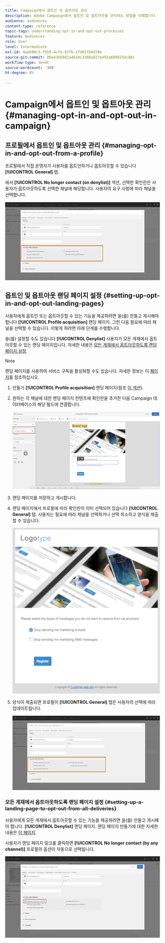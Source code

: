 ```yaml
---
title: Campaign에서 옵트인 및 옵트아웃 관리
description: Adobe Campaign에서 옵트인 및 옵트아웃을 관리하는 방법을 이해합니다.
audience: audiences
content-type: reference
topic-tags: understanding-opt-in-and-opt-out-processes
feature: Audiences
role: User
level: Intermediate
exl-id: 4aeb90c5-f5b5-4cfe-93fb-2fd01fb8d70e
source-git-commit: 8be43668d1a4610c3388ad27e493a689925dc88c
workflow-type: tm+mt
source-wordcount: '309'
ht-degree: 8%

---
```


# Campaign에서 옵트인 및 옵트아웃 관리{#managing-opt-in-and-opt-out-in-campaign}

## 프로필에서 옵트인 및 옵트아웃 관리 {#managing-opt-in-and-opt-out-from-a-profile}

프로필에서 직접 운영자가 사용자를 옵트인하거나 옵트아웃할 수 있습니다 **[!UICONTROL General]** 탭.

에서 **[!UICONTROL No longer contact (on denylist)]** 섹션, 선택한 확인란은 사용자가 옵트아웃하도록 선택한 채널에 해당합니다. 사용자의 요구 사항에 따라 채널을 선택합니다.

![](assets/optin_landingpage_3.png)

## 옵트인 및 옵트아웃 랜딩 페이지 설정 {#setting-up-opt-in-and-opt-out-landing-pages}

사용자에게 옵트인 또는 옵트아웃할 수 있는 기능을 제공하려면 을(를) 만들고 게시해야 합니다 **[!UICONTROL Profile acquisition]** 랜딩 페이지. 그런 다음 필요에 따라 채널을 선택할 수 있습니다. 이렇게 하려면 아래 단계를 수행합니다.

을(를) 설정할 수도 있습니다 **[!UICONTROL Denylist]** 사용자가 모든 게재에서 옵트아웃할 수 있는 랜딩 페이지입니다. 자세한 내용은 [모든 게재에서 옵트아웃하도록 랜딩 페이지 설정](#setting-up-a-landing-page-to-opt-out-from-all-deliveries).

>[!NOTE]
>
>랜딩 페이지를 사용하여 서비스 구독을 활성화할 수도 있습니다. 자세한 정보는 이 [페이지](../../channels/using/configuring-landing-page.md#linking-a-landing-page-to-a-service)를 참조하십시오.

1. 만들기 **[!UICONTROL Profile acquisition]** 랜딩 페이지(참조 [이 섹션](../../channels/using/getting-started-with-landing-pages.md)).
1. 원하는 각 채널에 대한 랜딩 페이지 컨텐츠에 확인란을 추가한 다음 Campaign 데이터베이스의 해당 필드에 연결합니다.

   ![](assets/optin_landingpage_1.png)

1. 랜딩 페이지를 저장하고 게시합니다.
1. 랜딩 페이지에서 프로필에 따라 확인란이 이미 선택되어 있습니다 **[!UICONTROL General]** 탭. 사용자는 필요에 따라 채널을 선택하거나 선택 취소하고 양식을 제출할 수 있습니다.

   ![](assets/optin_landingpage_2.png)

1. 양식이 제출되면 프로필이 **[!UICONTROL General]** 탭은 사용자의 선택에 따라 업데이트됩니다.

   ![](assets/optin_landingpage_3.png)

### 모든 게재에서 옵트아웃하도록 랜딩 페이지 설정 {#setting-up-a-landing-page-to-opt-out-from-all-deliveries}

사용자에게 모든 게재에서 옵트아웃할 수 있는 기능을 제공하려면 을(를) 만들고 게시해야 합니다. **[!UICONTROL Denylist]** 랜딩 페이지. 랜딩 페이지 만들기에 대한 자세한 내용은 [이 페이지](../../channels/using/getting-started-with-landing-pages.md).

사용자가 랜딩 페이지 링크를 클릭하면 **[!UICONTROL No longer contact (by any channel)]** 프로필의 옵션이 자동으로 선택됩니다.

![](assets/blocklisting_allchannels.png)
